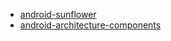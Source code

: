 * [android-sunflower](https://github.com/googlesamples/android-sunflower)
* [android-architecture-components](https://github.com/googlesamples/android-architecture-components)